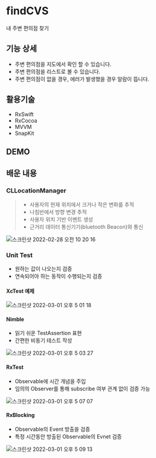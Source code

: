 # findCVS
내 주변 편의점 찾기 


## 기능 상세

- 주변 편의점을 지도에서 확인 할 수 있습니다. 
-  주변 편의점을 리스트로 볼 수 있습니다. 
-  주변 편의점이 없을 경우, 에러가 발생했을 경우 알람이 뜹니다. 

## 활용기술 

- RxSwift
- RxCocoa
- MVVM
- SnapKit

## DEMO

## 배운 내용

### CLLocationManager
> - 사용자의 현재 위치에서 크거나 작은 변화를 추적
> - 나침반에서 방향 변경 추적
> - 사용자 위치 기반 이벤트 생성
> - 근거리 데이터 통신기기(bluetooth Beacon)와 통신 

![스크린샷 2022-02-28 오전 10 20 16](https://user-images.githubusercontent.com/51107183/155909519-fef6aa9b-8e8c-4ce8-8021-4f915c441960.png)

### Unit Test
- 원하는 값이 나오는지 검증 
- 연속되어야 하는 동작이 수행되는지 검증 

#### XcTest 예제
![스크린샷 2022-03-01 오후 5 01 18](https://user-images.githubusercontent.com/51107183/156128813-de860e6b-cdff-4155-8583-0c0fa8c0689a.png)

#### Nimble
- 읽기 쉬운 TestAssertion 표현
- 간편한 비동기 테스트 작성

![스크린샷 2022-03-01 오후 5 03 27](https://user-images.githubusercontent.com/51107183/156129117-061236d9-e570-4c7c-abc6-529c0eeb5af5.png)

#### RxTest

- Observable에 시간 개념을 주입
- 임의의 Observer를 통해 subscribe 여부 관계 없이 검증 가능 

 ![스크린샷 2022-03-01 오후 5 07 07](https://user-images.githubusercontent.com/51107183/156129614-85f8761e-d973-4724-b9c8-169d17cf4b99.png)


#### RxBlocking 
- Observable의 Event 방출을 검증 
- 특정 시간동안 방출된 Observable의 Evnet 검증 

![스크린샷 2022-03-01 오후 5 09 13](https://user-images.githubusercontent.com/51107183/156129918-08ccc29d-61c5-4870-8ac7-c8502490c63c.png)
























